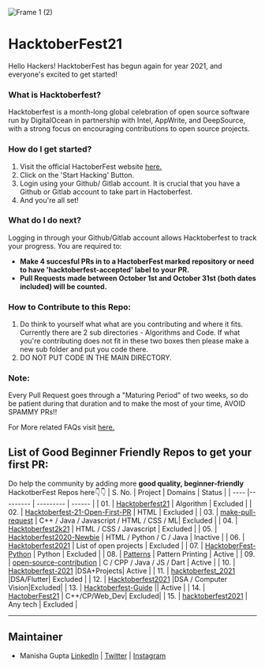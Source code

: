 ![Frame 1 (2)](https://user-images.githubusercontent.com/55616388/135486681-adf5d5e7-d03c-4352-8e0c-d33ca1bee931.jpg)


# HacktoberFest21

Hello Hackers! 
HacktoberFest has begun again for year 2021, and everyone's excited to get started!


### What is Hacktoberfest?
Hacktoberfest is a month-long global celebration of open source software run by DigitalOcean in partnership with Intel, AppWrite, and DeepSource, with a strong focus on encouraging contributions to open source projects.

### How do I get started?
1. Visit the official HactoberFest website [here.](https://hacktoberfest.digitalocean.com/)
2. Click on the 'Start Hacking' Button.
3. Login using your Github/ Gitlab account. It is crucial that you have a Github or Gitlab account to take part in Hactoberfest.
4. And you're all set!

### What do I do next?
Logging in through your Github/Gitlab account allows Hacktoberfest to track your progress.
You are required to:
- **Make 4 succesful PRs in to a HactoberFest marked repository or need to have 'hacktoberfest-accepted' label to your PR.**
- **Pull Requests made between October 1st and October 31st (both dates included) will be counted.**

### How to Contribute to this Repo:
1. Do think to yourself what what are you contributing and where it fits. Currently there are 2 sub directories - Algorithms and Code. If what you're contributing does not fit in these two boxes then please make a new sub folder and put you code there.
2. DO NOT PUT CODE IN THE MAIN DIRECTORY.

### Note:
Every Pull Request goes through a "Maturing Period" of two weeks, so do be patient during that duration and to make the most of your time, AVOID SPAMMY PRs!!

For More related FAQs visit [here.](https://hacktoberfest.digitalocean.com/faq)

## List of Good Beginner Friendly Repos to get your first PR:
Do help the community by adding more **good quality, beginner-friendly** HackotberFest Repos here👇👇
| S. No. | Project | Domains | Status |
| ---- |--------- | --------- | ------ |
| 01. | [Hacktoberfest21](https://github.com/manisha069/HacktoberFest21) | Algorithm | Excluded |
| 02. | [Hacktoberfest-21-Open-First-PR](https://github.com/iamdevvalecha/Hacktoberfest-21-Open-First-PR) | HTML | Excluded |
| 03. | [make-pull-request](https://github.com/twowaits/make-pull-request) | C++ / Java / Javascript / HTML / CSS / ML| Excluded |
| 04. | [Hacktoberfest2k21](https://github.com/fineanmol/Hacktoberfest2k21) | HTML / CSS / Javascript | Excluded |
| 05. | [Hacktoberfest2020-Newbie](https://github.com/sahanihit/Hacktoberfest2020-Newbie) | HTML / Python / C / Java | Inactive |
| 06. | [Hacktoberfest2021](https://github.com/vinitshahdeo/Hacktoberfest2021/blob/main/explore/PROJECTS.md) | List of open projects | Excluded |
| 07. | [HacktoberFest-Python](https://github.com/hctnm1/HacktoberFest-Python) | Python | Excluded |
| 08. | [Patterns](https://github.com/hhhrrrttt222111/Patterns) | Pattern Printing | Active |
| 09. | [open-source-contribution](https://github.com/Shubhamrawat5/open-source-contribution) | C / CPP / Java / JS / Dart | Active |
| 10. | [Hacktoberfest-2021](https://github.com/vijaygupta18/Hacktoberfest-2021) |DSA+Projects| Active |
| 11. | [hacktoberfest_2021](https://github.com/viralvaghela/hacktoberfest_2021) |DSA/Flutter| Excluded |
| 12. | [Hacktoberfest2021](https://github.com/Sangwan5688/Hacktoberfest2021) |DSA / Computer Vision|Excluded|
| 13. | [Hacktoberfest-Guide](https://github.com/avinash201199/Hacktoberfest-Guide) || Active |
| 14. | [HactoberFest21](https://github.com/sudip-mondal-2002/HactoberFest21) | C++/CP/Web_Dev| Excluded|
| 15. | [hacktoberfest2021](https://github.com/open-for-everyone/hacktoberfest2021) | Any tech | Excluded |

---
## Maintainer
- Manisha Gupta [LinkedIn](https://www.linkedin.com/in/manisha-gupta-here/) | [Twitter](https://twitter.com/manishawho) | [Instagram](https://www.instagram.com/manisha_gupta_here/)

